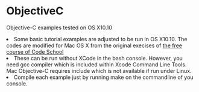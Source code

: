 # ObjectiveC
Objective-C examples tested on OS X10.10
<li>Some basic tutorial examples are adjusted to be run in OS X10.10.
 The codes are modified for Mac OS X from the original execises of
 <a href="https://www.codeschool.com/courses/try-objective-c">the free course of Code School</a>
<li>These can be run without XCode in the bash console. However, you need gcc compiler which is included 
within Xcode Command Line Tools. Mac Objective-C requires include <Foundation/Foundation.h>
 which is not available if run under Linux.
<li>Compile each example just by running make on the commandline of you console.</li>

